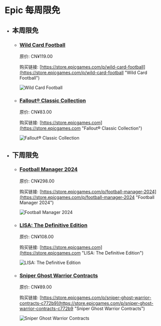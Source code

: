 # Epic 每周限免

- ## 本周限免


  - ### [Wild Card Football](https://store.epicgames.com/p/wild-card-football "Wild Card Football")

    原价: CN¥119.00

    购买链接: [https://store.epicgames.com/p/wild-card-football](https://store.epicgames.com/p/wild-card-football "Wild Card Football")

    ![Wild Card Football](https://cdn1.epicgames.com/offer/3072dbe471f84dac8b2e9ba8af253ee2/EGS_WildCardFootball_SaberInteractive_S1_2560x1440-8a226b013b7731e5b5d905d82747a1f8)


  - ### [Fallout® Classic Collection](https://store.epicgames.com "Fallout® Classic Collection")

    原价: CN¥83.00

    购买链接: [https://store.epicgames.com](https://store.epicgames.com "Fallout® Classic Collection")

    ![Fallout® Classic Collection](https://cdn1.epicgames.com/offer/08f9ecb2186a454cacee6b05d06098ec/EGS_FalloutClassicCollection_BethesdaGameStudios_S1_2560x1440-9eab35cd257b23250a352859a14d477b)


- ## 下周限免


  - ### [Football Manager 2024](https://store.epicgames.com/p/football-manager-2024 "Football Manager 2024")

    原价: CN¥298.00

    购买链接: [https://store.epicgames.com/p/football-manager-2024](https://store.epicgames.com/p/football-manager-2024 "Football Manager 2024")

    ![Football Manager 2024](https://cdn1.epicgames.com/offer/610a546d4e204215a0b9a1c8a382bacb/EGS_FootballManager2024_SportsInteractive_S1_2560x1440-3f607ee3653065afb4ae73fcb5ff5e0c)


  - ### [LISA: The Definitive Edition](https://store.epicgames.com "LISA: The Definitive Edition")

    原价: CN¥108.00

    购买链接: [https://store.epicgames.com](https://store.epicgames.com "LISA: The Definitive Edition")

    ![LISA: The Definitive Edition](https://cdn1.epicgames.com/offer/ca3a9d16d131478c97fd56c138a6511a/EGS_LISATheDefinitiveEdition_DingalingProductions_Bundles_S1_2560x1440-55b66eb2046507e58eac435c21331bd5)


  - ### [Sniper Ghost Warrior Contracts](https://store.epicgames.com/p/sniper-ghost-warrior-contracts-c772b9 "Sniper Ghost Warrior Contracts")

    原价: CN¥89.00

    购买链接: [https://store.epicgames.com/p/sniper-ghost-warrior-contracts-c772b9](https://store.epicgames.com/p/sniper-ghost-warrior-contracts-c772b9 "Sniper Ghost Warrior Contracts")

    ![Sniper Ghost Warrior Contracts](https://cdn1.epicgames.com/spt-assets/4ad9b2d4a92141a09e3ca4df8bfbcfea/sniper-ghost-warrior-contracts-erbx1.png)

